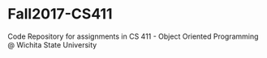 # Fall2017-CS411
Code Repository for assignments in CS 411 - Object Oriented Programming @ Wichita State University
